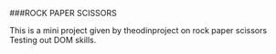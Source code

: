 ###ROCK PAPER SCISSORS

This is a mini project given by theodinproject on rock paper scissors \
Testing out DOM skills.